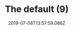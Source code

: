 ---
title: The default (9)
date: 2019-07-08T13:57:59.086Z
year: 2019
tags:
  - painting
  - theDefault
coverImage: /images/uploads/iriee_zamble-the_default-09.jpg
material: Acrylic on canvas
dimensions: 50 x 35 cm
---